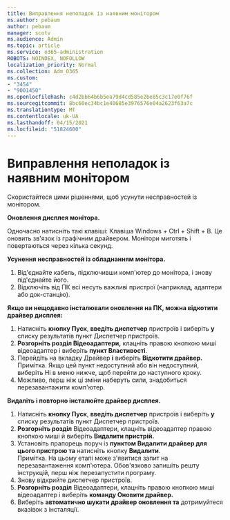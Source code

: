 ```yaml
---
title: Виправлення неполадок із наявним монітором
ms.author: pebaum
author: pebaum
manager: scotv
ms.audience: Admin
ms.topic: article
ms.service: o365-administration
ROBOTS: NOINDEX, NOFOLLOW
localization_priority: Normal
ms.collection: Adm_O365
ms.custom:
- "3454"
- "9001450"
ms.openlocfilehash: c4d2bb64b6b5ea79d4cd585e2be85c3c17e0f76f
ms.sourcegitcommit: 8bc60ec34bc1e40685e3976576e04a2623f63a7c
ms.translationtype: MT
ms.contentlocale: uk-UA
ms.lasthandoff: 04/15/2021
ms.locfileid: "51824600"
---
```

# <a name="troubleshoot-an-existing-monitor"></a>Виправлення неполадок із наявним монітором

Скористайтеся цими рішеннями, щоб усунути несправностей із монітором. 

**Оновлення дисплея монітора.**

Одночасно натисніть такі клавіші: Клавіша Windows + Ctrl + Shift + B. Це оновить зв'язок із графічним драйвером. Монітори миготять і повертаються через кілька секунд.

**Усунення несправностей із обладнанням монітора.**

1. Від'єднайте кабель, підключивши комп'ютер до монітора, і знову під'єднайте його.
2. Відключіть від ПК всі несуть важливі пристрої (наприклад, адаптери або док-станцію).

**Якщо ви нещодавно інсталювали оновлення на ПК, можна відкотити драйвер дисплея:**

1. Натисніть **кнопку Пуск**, **введіть диспетчер** пристроїв і виберіть **у** списку результатів пункт Диспетчер пристроїв.
2. **Розгорніть розділ Відеоадаптери,** клацніть правою кнопкою миші відеоадаптер і виберіть **пункт Властивості**.
3. Перейдіть на вкладку Драйвер **і** виберіть **Відкотити драйвер.** <br>
Примітка. Якщо цей пункт недоступний або він недоступний, виберіть Ні в меню нижче, щоб перейти до наступного кроку. 
4. Можливо, перш ніж ці зміни наберуть сили, знадобиться перезавантажити комп'ютер.

**Видаліть і повторно інсталюйте драйвер дисплея.**

1. Натисніть **кнопку Пуск**, **введіть диспетчер** пристроїв і виберіть **у** списку результатів пункт Диспетчер пристроїв.
2. **Розгорніть розділ** Відеоадаптери, клацніть відеоадаптер правою кнопкою миші й виберіть **Видалити пристрій.** 
3. Установіть прапорець поруч із **пунктом Видалити драйвер для цього пристрою та** натисніть кнопку **Видалити**.<br>
Примітка. На цьому етапі може з'явитися запит на перезавантаження комп'ютера. Обов'язково запишіть решту інструкцій, перш ніж перезапустити програму.
4. Знову відкрийте диспетчер пристроїв.
5. **Розгорніть розділ** Відеоадаптери, клацніть правою кнопкою миші відеоадаптер і виберіть **команду Оновити драйвер.**
6. Виберіть **автоматично шукати драйвер оновлення та** дотримуйтеся вказівок з інсталяції.
